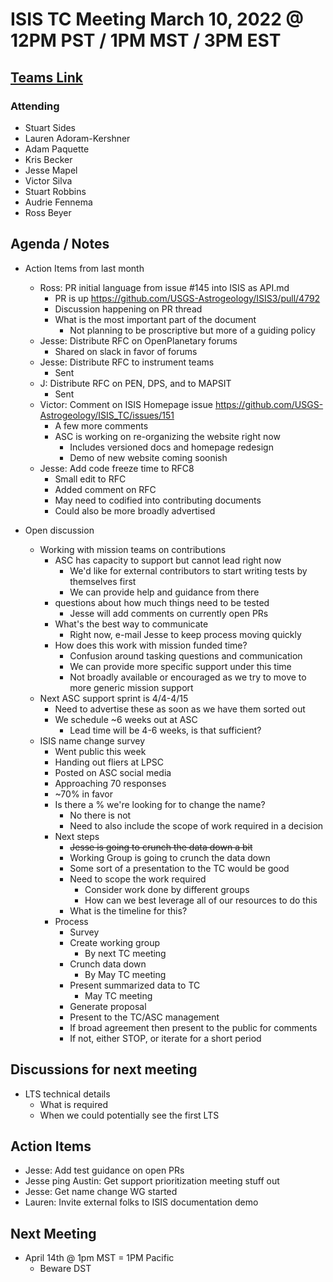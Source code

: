 # ISIS TC Meeting March 10, 2022 @ 12PM PST / 1PM MST / 3PM EST

## [Teams Link](https://teams.microsoft.com/dl/launcher/launcher.html?url=%2f_%23%2fl%2fmeetup-join%2f19%3ameeting_YWRkZjdiMGUtZWJlOC00OWMzLThlMTItZTk0Y2MyM2E1MWE0%40thread.v2%2f0%3fcontext%3d%257b%2522Tid%2522%253a%25220693b5ba-4b18-4d7b-9341-f32f400a5494%2522%252c%2522Oid%2522%253a%2522c27c6e98-e45a-45ff-aea5-7f10d6fe67c1%2522%257d%26anon%3dtrue&type=meetup-join&deeplinkId=e54b3969-3c7f-4efb-9cad-ee99cf639f86&directDl=true&msLaunch=true&enableMobilePage=true&suppressPrompt=true)

### Attending

- Stuart Sides
- Lauren Adoram-Kershner
- Adam Paquette
- Kris Becker
- Jesse Mapel
- Victor Silva
- Stuart Robbins
- Audrie Fennema
- Ross Beyer

## Agenda / Notes

- Action Items from last month
  - Ross: PR initial language from issue #145 into ISIS as API.md
    - PR is up https://github.com/USGS-Astrogeology/ISIS3/pull/4792
    - Discussion happening on PR thread
    - What is the most important part of the document
      - Not planning to be proscriptive but more of a guiding policy
  - Jesse: Distribute RFC on OpenPlanetary forums
    - Shared on slack in favor of forums
  - Jesse: Distribute RFC to instrument teams
    - Sent
  - J: Distribute RFC on PEN, DPS, and to MAPSIT
    - Sent
  - Victor: Comment on ISIS Homepage issue https://github.com/USGS-Astrogeology/ISIS_TC/issues/151
    - A few more comments
    - ASC is working on re-organizing the website right now
      - Includes versioned docs and homepage redesign
      - Demo of new website coming soonish
  - Jesse: Add code freeze time to RFC8
    - Small edit to RFC
    - Added comment on RFC
    - May need to codified into contributing documents
    - Could also be more broadly advertised

- Open discussion
  - Working with mission teams on contributions
    - ASC has capacity to support but cannot lead right now
      - We'd like for external contributors to start writing tests by themselves first
      - We can provide help and guidance from there
    - questions about how much things need to be tested
      - Jesse will add comments on currently open PRs
    - What's the best way to communicate
      - Right now, e-mail Jesse to keep process moving quickly
    - How does this work with mission funded time?
      - Confusion around tasking questions and communication
      - We can provide more specific support under this time
      - Not broadly available or encouraged as we try to move to more generic mission support
  - Next ASC support sprint is 4/4-4/15
    - Need to advertise these as soon as we have them sorted out
    - We schedule ~6 weeks out at ASC
      - Lead time will be 4-6 weeks, is that sufficient?
  - ISIS name change survey
    - Went public this week
    - Handing out fliers at LPSC
    - Posted on ASC social media
    - Approaching 70 responses
    - ~70% in favor
    - Is there a % we're looking for to change the name?
      - No there is not
      - Need to also include the scope of work required in a decision
    - Next steps
      - ~~Jesse is going to crunch the data down a bit~~
      - Working Group is going to crunch the data down
      - Some sort of a presentation to the TC would be good
      - Need to scope the work required
        - Consider work done by different groups
        - How can we best leverage all of our resources to do this
      - What is the timeline for this?
    - Process
      - Survey
      - Create working group
        - By next TC meeting
      - Crunch data down
        - By May TC meeting
      - Present summarized data to TC
        - May TC meeting
      - Generate proposal
      - Present to the TC/ASC management
      - If broad agreement then present to the public for comments
      - If not, either STOP, or iterate for a short period

## Discussions for next meeting

- LTS technical details
  - What is required
  - When we could potentially see the first LTS

## Action Items

- Jesse: Add test guidance on open PRs
- Jesse ping Austin: Get support prioritization meeting stuff out
- Jesse: Get name change WG started
- Lauren: Invite external folks to ISIS documentation demo

## Next Meeting

- April 14th @ 1pm MST = 1PM Pacific
  - Beware DST